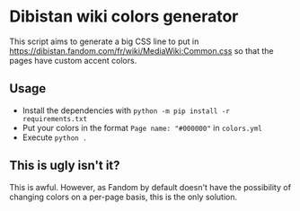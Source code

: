 # Dibistan wiki colors generator

This script aims to generate a big CSS line to put in https://dibistan.fandom.com/fr/wiki/MediaWiki:Common.css so that the pages have custom accent colors.

## Usage

- Install the dependencies with `python -m pip install -r requirements.txt`
- Put your colors in the format `Page name: "#000000"` in `colors.yml`
- Execute `python .`

## This is ugly isn't it?

This is awful. However, as Fandom by default doesn't have the possibility of changing colors on a per-page basis, this is the only solution.
